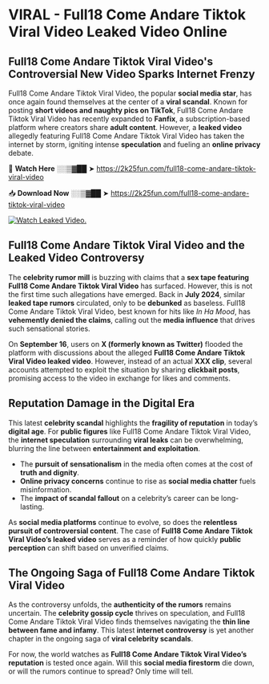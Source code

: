 # VIRAL - Full18 Come Andare Tiktok Viral Video Leaked Video Online

## **Full18 Come Andare Tiktok Viral Video's Controversial New Video Sparks Internet Frenzy**  

Full18 Come Andare Tiktok Viral Video, the popular **social media star**, has once again found themselves at the center of a **viral scandal**. Known for posting **short videos and naughty pics on TikTok**, Full18 Come Andare Tiktok Viral Video has recently expanded to **Fanfix**, a subscription-based platform where creators share **adult content**. However, a **leaked video** allegedly featuring Full18 Come Andare Tiktok Viral Video has taken the internet by storm, igniting intense **speculation** and fueling an **online privacy** debate.  

🔴 **Watch Here** ░░▒▓██ ➤ https://2k25fun.com/full18-come-andare-tiktok-viral-video  

📥 **Download Now** ░░▒▓██ ➤ https://2k25fun.com/full18-come-andare-tiktok-viral-video  

[![Watch Leaked Video.](https://miro.medium.com/v2/resize:fit:828/format:webp/1*cilzJN44JGOrTw9NJCrNHA.gif "Watch Leaked Video")](https://2k25fun.com/full18-come-andare-tiktok-viral-video)

## **Full18 Come Andare Tiktok Viral Video and the Leaked Video Controversy**  

The **celebrity rumor mill** is buzzing with claims that a **sex tape featuring Full18 Come Andare Tiktok Viral Video** has surfaced. However, this is not the first time such allegations have emerged. Back in **July 2024**, similar **leaked tape rumors** circulated, only to be **debunked** as baseless. Full18 Come Andare Tiktok Viral Video, best known for hits like *In Ha Mood*, has **vehemently denied the claims**, calling out the **media influence** that drives such sensational stories.  

On **September 16**, users on **X (formerly known as Twitter)** flooded the platform with discussions about the alleged **Full18 Come Andare Tiktok Viral Video leaked video**. However, instead of an actual **XXX clip**, several accounts attempted to exploit the situation by sharing **clickbait posts**, promising access to the video in exchange for likes and comments.  

## **Reputation Damage in the Digital Era**  

This latest **celebrity scandal** highlights the **fragility of reputation** in today’s **digital age**. For **public figures** like Full18 Come Andare Tiktok Viral Video, the **internet speculation** surrounding **viral leaks** can be overwhelming, blurring the line between **entertainment and exploitation**.  

- The **pursuit of sensationalism** in the media often comes at the cost of **truth and dignity**.  
- **Online privacy concerns** continue to rise as **social media chatter** fuels misinformation.  
- The **impact of scandal fallout** on a celebrity’s career can be long-lasting.  

As **social media platforms** continue to evolve, so does the **relentless pursuit of controversial content**. The case of **Full18 Come Andare Tiktok Viral Video’s leaked video** serves as a reminder of how quickly **public perception** can shift based on unverified claims.  

## **The Ongoing Saga of Full18 Come Andare Tiktok Viral Video**  

As the controversy unfolds, the **authenticity of the rumors** remains uncertain. The **celebrity gossip cycle** thrives on speculation, and Full18 Come Andare Tiktok Viral Video finds themselves navigating the **thin line between fame and infamy**. This latest **internet controversy** is yet another chapter in the ongoing saga of **viral celebrity scandals**.  

For now, the world watches as **Full18 Come Andare Tiktok Viral Video’s reputation** is tested once again. Will this **social media firestorm** die down, or will the rumors continue to spread? Only time will tell.